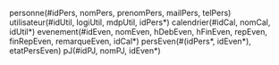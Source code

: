 personne(#idPers, nomPers, prenomPers, mailPers, telPers)
utilisateur(#idUtil, logiUtil, mdpUtil, idPers*)
calendrier(#idCal, nomCal, idUtil*)
evenement(#idEven, nomEven, hDebEven, hFinEven, repEven, finRepEven, remarqueEven, idCal*)
persEven(#(idPers*, idEven*), etatPersEven)
pJ(#idPJ, nomPJ, idEven*)
